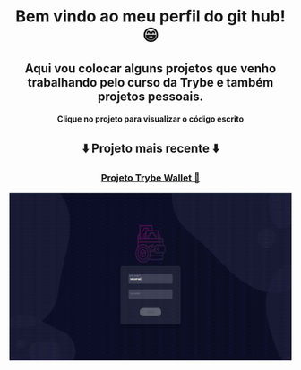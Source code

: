<h1 align="center"> Bem vindo ao meu perfil do git hub! 😁 </h1>
<h2 align="center"> Aqui vou colocar alguns projetos que venho trabalhando pelo curso da Trybe e também projetos pessoais. </h2>
<h4 align="center"> Clique no projeto para visualizar o código escrito</h4>

##

<h2 align="center">⬇️ Projeto mais recente ⬇️</h2>
<div align="center"> 
 <h3> <a target="_blank" href="https://github.com/andrezoide/Trybe-Projects/tree/main/projeto-trybewallet"> Projeto Trybe Wallet 👛 </a> </h3> 
<a target="_blank" href="https://github.com/andrezoide/Trybe-Projects/tree/main/projeto-trybewallet"><img width="600" height="300" src="src/assets/to_readme/projeto-trybeWallet.gif"></a>
</div>

